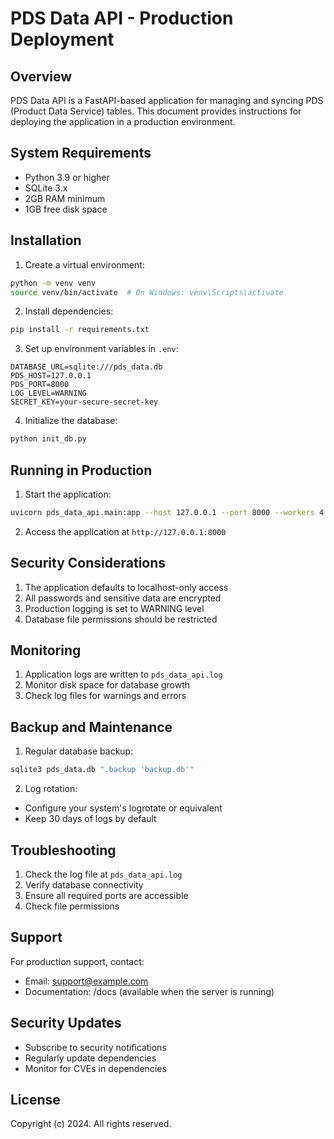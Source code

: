 # PDS Data API - Production Deployment

## Overview
PDS Data API is a FastAPI-based application for managing and syncing PDS (Product Data Service) tables. This document provides instructions for deploying the application in a production environment.

## System Requirements
- Python 3.9 or higher
- SQLite 3.x
- 2GB RAM minimum
- 1GB free disk space

## Installation

1. Create a virtual environment:
```bash
python -m venv venv
source venv/bin/activate  # On Windows: venv\Scripts\activate
```

2. Install dependencies:
```bash
pip install -r requirements.txt
```

3. Set up environment variables in `.env`:
```env
DATABASE_URL=sqlite:///pds_data.db
PDS_HOST=127.0.0.1
PDS_PORT=8000
LOG_LEVEL=WARNING
SECRET_KEY=your-secure-secret-key
```

4. Initialize the database:
```bash
python init_db.py
```

## Running in Production

1. Start the application:
```bash
uvicorn pds_data_api.main:app --host 127.0.0.1 --port 8000 --workers 4
```

2. Access the application at `http://127.0.0.1:8000`

## Security Considerations

1. The application defaults to localhost-only access
2. All passwords and sensitive data are encrypted
3. Production logging is set to WARNING level
4. Database file permissions should be restricted

## Monitoring

1. Application logs are written to `pds_data_api.log`
2. Monitor disk space for database growth
3. Check log files for warnings and errors

## Backup and Maintenance

1. Regular database backup:
```bash
sqlite3 pds_data.db ".backup 'backup.db'"
```

2. Log rotation:
- Configure your system's logrotate or equivalent
- Keep 30 days of logs by default

## Troubleshooting

1. Check the log file at `pds_data_api.log`
2. Verify database connectivity
3. Ensure all required ports are accessible
4. Check file permissions

## Support

For production support, contact:
- Email: support@example.com
- Documentation: /docs (available when the server is running)

## Security Updates

- Subscribe to security notifications
- Regularly update dependencies
- Monitor for CVEs in dependencies

## License

Copyright (c) 2024. All rights reserved. 